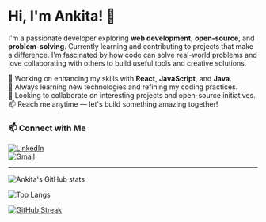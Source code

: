 # Hi, I'm Ankita! 👋

I'm a passionate developer exploring **web development**, **open-source**, and **problem-solving**. Currently learning and contributing to projects that make a difference. I'm fascinated by how code can solve real-world problems and love collaborating with others to build useful tools and creative solutions.  

🔭 Working on enhancing my skills with **React**, **JavaScript**, and **Java**.  
🌱 Always learning new technologies and refining my coding practices.  
👯 Looking to collaborate on interesting projects and open-source initiatives.  
📫 Reach me anytime — let's build something amazing together!

### 📫 Connect with Me

[![LinkedIn](https://img.shields.io/badge/LinkedIn-Ankita-blue?logo=linkedin)](https://www.linkedin.com/in/ankita-ghosh-3883a8330/)  
[![Gmail](https://img.shields.io/badge/Gmail-bikughoshbst@gmail.com-red?logo=gmail)](mailto:bikughoshbst@gmail.com)

---

![Ankita's GitHub stats](https://github-readme-stats.vercel.app/api?username=ankitasure23&show_icons=true&theme=radical)

![Top Langs](https://github-readme-stats.vercel.app/api/top-langs/?username=ankitasure23&layout=compact&theme=radical)

[![GitHub Streak](https://streak-stats.demolab.com?user=ankitasure23&theme=radical)](https://git.io/streak-stats)
